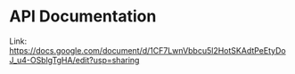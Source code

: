 # API Documentation
Link: https://docs.google.com/document/d/1CF7LwnVbbcu5l2HotSKAdtPeEtyDoJ_u4-OSblgTgHA/edit?usp=sharing
